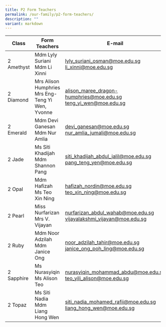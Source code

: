 ```yaml
---
title: P2 Form Teachers
permalink: /our-family/p2-form-teachers/
description: ""
variant: markdown
---
```

| Class | Form Teachers | E-mail |
| -------- | -------- | -------- |
2 Amethyst | Mdm Lyly Suriani<br>Mdm Li Xinni | lyly_suriani_osman@moe.edu.sg<br>li_xinni@moe.edu.sg
2 Diamond | Mrs Alison Humphries<br>Mrs Eng-Teng Yi Wen, Yvonne | alison_maree_dragon-humphries@moe.edu.sg<br>teng_yi_wen@moe.edu.sg
2 Emerald | Mdm Devi Ganesan<br>Mdm Nur Amlia | devi_ganesan@moe.edu.sg<br>nur_amlia_jumali@moe.edu.sg
2 Jade | Ms Siti Khadijah<br>Mdm Shannon Pang | siti_khadijah_abdul_jalil@moe.edu.sg<br>pang_teng_yen@moe.edu.sg
2 Opal | Mdm Hafizah<br>Ms Teo Xin Ning | hafizah_nordin@moe.edu.sg<br>teo_xin_ning@moe.edu.sg
2 Pearl | Miss Nurfarizan<br>Mrs V. Vijayan | nurfarizan_abdul_wahab@moe.edu.sg<br>vijayalakshmi_vijayan@moe.edu.sg
2 Ruby | Mdm Noor Adzilah<br>Mdm Janice Ong | noor_adzilah_tahir@moe.edu.sg<br>janice_ong_poh_ling@moe.edu.sg
2 Sapphire | Ms Nurasyiqin<br>Ms Alison Teo | nurasyiqin_mohammad_abdu@moe.edu.sg<br>teo_yili_alison@moe.edu.sg
2 Topaz | Ms Siti Nadia<br>Mdm Liang Hong Wen | siti_nadia_mohamed_rafii@moe.edu.sg<br>liang_hong_wen@moe.edu.sg